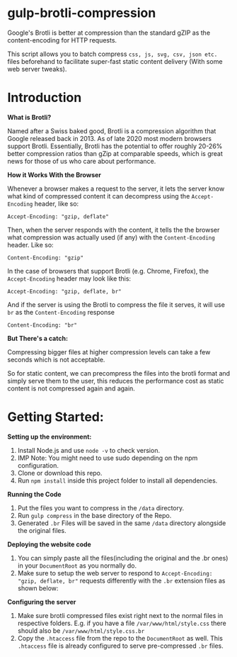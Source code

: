 # gulp-brotli-compression
Google's Brotli is better at compression than the standard gZIP as the content-encoding for HTTP requests. 

This script allows you to batch compress `css, js, svg, csv, json etc.` files beforehand to facilitate super-fast static content delivery (With some web server tweaks).

# Introduction
**What is Brotli?**

Named after a Swiss baked good, Brotli is a compression algorithm that Google released back in 2013. As of late 2020 most modern browsers support Brotli.
Essentially, Brotli has the potential to offer roughly 20-26% better compression ratios than gZip at comparable speeds, which is great news for those of us who care about performance.

**How it Works With the Browser**

Whenever a browser makes a request to the server, it lets the server know what kind of compressed content it can decompress using the `Accept-Encoding` header, like so:

`Accept-Encoding: "gzip, deflate"`

Then, when the server responds with the content, it tells the the browser what compression was actually used (if any) with the `Content-Encoding` header. Like so:

`Content-Encoding: "gzip"`

In the case of browsers that support Brotli (e.g. Chrome, Firefox), the `Accept-Encoding` header may look like this:

`Accept-Encoding: "gzip, deflate, br"`

And if the server is using the Brotli to compress the file it serves, it will use `br` as the `Content-Encoding` response

`Content-Encoding: "br"`

**But There's a catch:**

Compressing bigger files at higher compression levels can take a few seconds which is not acceptable.

So for static content, we can precompress the files into the brotli format and simply serve them to the user, this reduces the performance cost as static content is not compressed again and again.


# Getting Started:

**Setting up the environment:**
1. Install Node.js and use `node -v` to check version.
1. IMP Note: You might need to use sudo depending on the npm configuration.
1. Clone or download this repo.
1. Run `npm install` inside this project folder to install all dependencies.

**Running the Code**
1. Put the files you want to compress in the `/data` directory.
1. Run `gulp compress` in the base directory of the Repo.
1. Generated `.br` Files will be saved in the same `/data` directory alongside the original files.

**Deploying the website code**
1. You can simply paste all the files(including the original and the .br ones) in your `DocumentRoot` as you normally do.
1. Make sure to setup the web server to respond to `Accept-Encoding: "gzip, deflate, br"` requests differently with the `.br` extension files as shown below:

**Configuring the server**
1. Make sure brotli compressed files exist right next to the normal files in respective folders. E.g. if you have a file `/var/www/html/style.css` there should also be `/var/www/html/style.css.br`
1. Copy the `.htaccess` file from the repo to the `DocumentRoot` as well. This `.htaccess` file is already configured to serve pre-compressed `.br` files.
